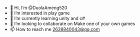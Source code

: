 - 👋 Hi, I’m @DuolaAmeng520
- 👀 I’m interested in play game
- 🌱 I’m currently learning unity and c#
- 💞️ I’m looking to collaborate on Make one of your own games
- 📫 How to reach me 2638840043@qq.com

<!---
DuolaAmeng520/DuolaAmeng520 is a ✨ special ✨ repository because its `README.md` (this file) appears on your GitHub profile.
You can click the Preview link to take a look at your changes.
--->
